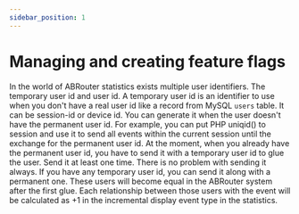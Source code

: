 ```yaml
---
sidebar_position: 1
---
```


# Managing and creating feature flags

In the world of ABRouter statistics exists multiple user identifiers. The temporary user id and user id.
A temporary user id is an identifier to use when you don't have a real user id like a record from MySQL `users` table. It can be session-id or device id. You can generate it when the user doesn't have the permanent user id. For example, you can put PHP uniqid() to session and use it to send all events within the current session until the exchange for the permanent user id.
At the moment, when you already have the permanent user id, you have to send it with a temporary user id to glue the user. Send it at least one time. There is no problem with sending it always. If you have any temporary user id, you can send it along with a permanent one.
These users will become equal in the ABRouter system after the first glue.
Each relationship between those users with the event will be calculated as +1 in the incremental display event type in the statistics.
